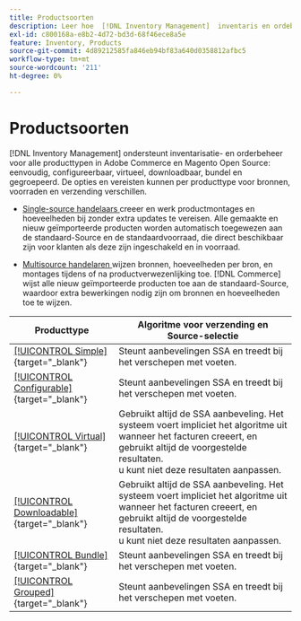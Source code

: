 ```yaml
---
title: Productsoorten
description: Leer hoe  [!DNL Inventory Management]  inventaris en ordebeheer voor alle Adobe Commerce en Magento Open Source producttypes steunt.
exl-id: c800168a-e8b2-4d72-bd3d-68f46ece8a5e
feature: Inventory, Products
source-git-commit: 4d89212585fa846eb94bf83a640d0358812afbc5
workflow-type: tm+mt
source-wordcount: '211'
ht-degree: 0%

---
```


# Productsoorten

[!DNL Inventory Management] ondersteunt inventarisatie- en orderbeheer voor alle producttypen in Adobe Commerce en Magento Open Source: eenvoudig, configureerbaar, virtueel, downloadbaar, bundel en gegroepeerd. De opties en vereisten kunnen per producttype voor bronnen, voorraden en verzending verschillen.

- [ Single-source handelaars ](merchant-sourcing.md#single-source-merchants) creeer en werk productmontages en hoeveelheden bij zonder extra updates te vereisen. Alle gemaakte en nieuw geïmporteerde producten worden automatisch toegewezen aan de standaard-Source en de standaardvoorraad, die direct beschikbaar zijn voor klanten als deze zijn ingeschakeld en in voorraad.

- [ Multisource handelaren ](merchant-sourcing.md#multi-source-merchants) wijzen bronnen, hoeveelheden per bron, en montages tijdens of na productverwezenlijking toe. [!DNL Commerce] wijst alle nieuw geïmporteerde producten toe aan de standaard-Source, waardoor extra bewerkingen nodig zijn om bronnen en hoeveelheden toe te wijzen.

| Producttype | Algoritme voor verzending en Source-selectie |
|--|--|
| [[!UICONTROL Simple]](../catalog/product-create-simple.md){target="_blank"} | Steunt aanbevelingen SSA en treedt bij het verschepen met voeten. |
| [[!UICONTROL Configurable]](../catalog/product-create-configurable.md){target="_blank"} | Steunt aanbevelingen SSA en treedt bij het verschepen met voeten. |
| [[!UICONTROL Virtual]](../catalog/product-create-virtual.md){target="_blank"} | Gebruikt altijd de SSA aanbeveling. Het systeem voert impliciet het algoritme uit wanneer het facturen creeert, en gebruikt altijd de voorgestelde resultaten.<br/> u kunt niet deze resultaten aanpassen. |
| [[!UICONTROL Downloadable]](../catalog/product-create-downloadable.md){target="_blank"} | Gebruikt altijd de SSA aanbeveling. Het systeem voert impliciet het algoritme uit wanneer het facturen creeert, en gebruikt altijd de voorgestelde resultaten. <br/> u kunt niet deze resultaten aanpassen. |
| [[!UICONTROL Bundle]](../catalog/product-create-bundle.md){target="_blank"} | Steunt aanbevelingen SSA en treedt bij het verschepen met voeten. |
| [[!UICONTROL Grouped]](../catalog/product-create-grouped.md){target="_blank"} | Steunt aanbevelingen SSA en treedt bij het verschepen met voeten. |
